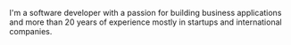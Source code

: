 I'm a software developer with a passion for building business applications and more than 20 years of experience mostly in startups and international companies.



<!---
senakasu/senakasu is a ✨ special ✨ repository because its `README.md` (this file) appears on your GitHub profile.
You can click the Preview link to take a look at your changes.
--->
